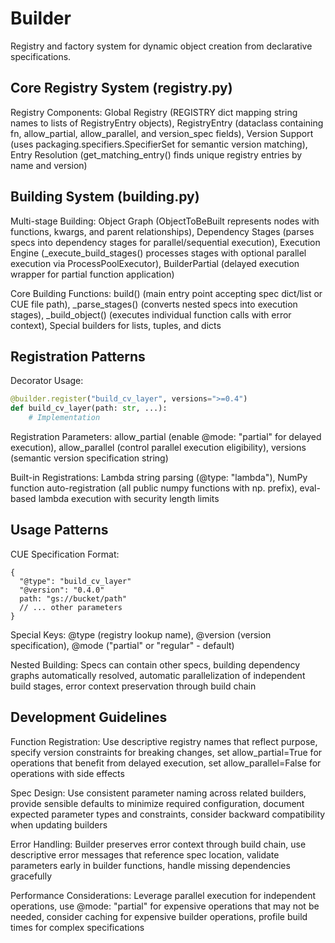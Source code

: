 # Builder

Registry and factory system for dynamic object creation from declarative specifications.

## Core Registry System (registry.py)
Registry Components: Global Registry (REGISTRY dict mapping string names to lists of RegistryEntry objects), RegistryEntry (dataclass containing fn, allow_partial, allow_parallel, and version_spec fields), Version Support (uses packaging.specifiers.SpecifierSet for semantic version matching), Entry Resolution (get_matching_entry() finds unique registry entries by name and version)

## Building System (building.py)
Multi-stage Building: Object Graph (ObjectToBeBuilt represents nodes with functions, kwargs, and parent relationships), Dependency Stages (parses specs into dependency stages for parallel/sequential execution), Execution Engine (_execute_build_stages() processes stages with optional parallel execution via ProcessPoolExecutor), BuilderPartial (delayed execution wrapper for partial function application)

Core Building Functions: build() (main entry point accepting spec dict/list or CUE file path), _parse_stages() (converts nested specs into execution stages), _build_object() (executes individual function calls with error context), Special builders for lists, tuples, and dicts

## Registration Patterns
Decorator Usage:
```python
@builder.register("build_cv_layer", versions=">=0.4")
def build_cv_layer(path: str, ...):
    # Implementation
```

Registration Parameters: allow_partial (enable @mode: "partial" for delayed execution), allow_parallel (control parallel execution eligibility), versions (semantic version specification string)

Built-in Registrations: Lambda string parsing (@type: "lambda"), NumPy function auto-registration (all public numpy functions with np. prefix), eval-based lambda execution with security length limits

## Usage Patterns
CUE Specification Format:
```cue
{
  "@type": "build_cv_layer"
  "@version": "0.4.0"
  path: "gs://bucket/path"
  // ... other parameters
}
```

Special Keys: @type (registry lookup name), @version (version specification), @mode ("partial" or "regular" - default)

Nested Building: Specs can contain other specs, building dependency graphs automatically resolved, automatic parallelization of independent build stages, error context preservation through build chain

## Development Guidelines
Function Registration: Use descriptive registry names that reflect purpose, specify version constraints for breaking changes, set allow_partial=True for operations that benefit from delayed execution, set allow_parallel=False for operations with side effects

Spec Design: Use consistent parameter naming across related builders, provide sensible defaults to minimize required configuration, document expected parameter types and constraints, consider backward compatibility when updating builders

Error Handling: Builder preserves error context through build chain, use descriptive error messages that reference spec location, validate parameters early in builder functions, handle missing dependencies gracefully

Performance Considerations: Leverage parallel execution for independent operations, use @mode: "partial" for expensive operations that may not be needed, consider caching for expensive builder operations, profile build times for complex specifications
